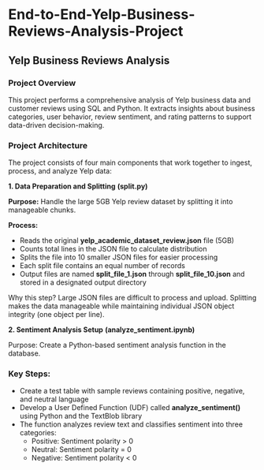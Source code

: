 # End-to-End-Yelp-Business-Reviews-Analysis-Project

## Yelp Business Reviews Analysis
### Project Overview
This project performs a comprehensive analysis of Yelp business data and customer reviews using SQL and Python. It extracts insights about business categories, user behavior, review sentiment, and rating patterns to support data-driven decision-making.

### Project Architecture
The project consists of four main components that work together to ingest, process, and analyze Yelp data:

**1. Data Preparation and Splitting** **(split.py)**

**Purpose:** Handle the large 5GB Yelp review dataset by splitting it into manageable chunks.

**Process:**
- Reads the original **yelp_academic_dataset_review.json** file (5GB)
- Counts total lines in the JSON file to calculate distribution
- Splits the file into 10 smaller JSON files for easier processing
- Each split file contains an equal number of records
- Output files are named **split_file_1.json** through **split_file_10.json** and stored in a designated output directory

Why this step? Large JSON files are difficult to process and upload. Splitting makes the data manageable while maintaining individual JSON object integrity (one object per line).

**2. Sentiment Analysis Setup**
**(analyze_sentiment.ipynb)**

Purpose: Create a Python-based sentiment analysis function in the database.

### Key Steps:
  - Create a test table with sample reviews containing positive, negative, and neutral language
  - Develop a User Defined Function (UDF) called **analyze_sentiment()** using Python and the TextBlob library
  - The function analyzes review text and classifies sentiment into three categories:
      - Positive: Sentiment polarity > 0
      - Neutral: Sentiment polarity = 0
      - Negative: Sentiment polarity < 0
